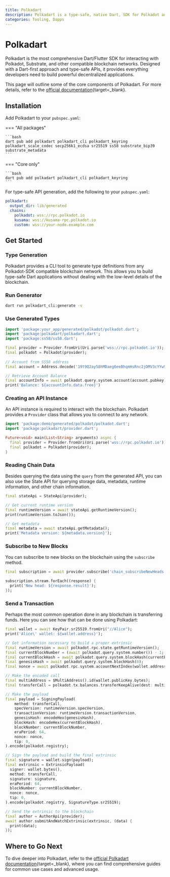 ```yaml
---
title: Polkadart
description: Polkadart is a type-safe, native Dart, SDK for Polkadot and any compatible Polkadot-SDK blockchain network.
categories: Tooling, Dapps
---
```


# Polkadart

Polkadart is the most comprehensive Dart/Flutter SDK for interacting with Polkadot, Substrate, and other compatible blockchain networks. Designed with a Dart-first approach and type-safe APIs, it provides everything developers need to build powerful decentralized applications.

This page will outline some of the core components of Polkadart. For more details, refer to the [official documentation](https://polkadart.dev){target=\_blank}.

## Installation

Add Polkadart to your `pubspec.yaml`:

=== "All packages"

    ```bash
    dart pub add polkadart polkadart_cli polkadart_keyring polkadart_scale_codec secp256k1_ecdsa sr25519 ss58 substrate_bip39 substrate_metadata
    ```

=== "Core only"

    ```bash
    dart pub add polkadart polkadart_cli polkadart_keyring
    ```

For type-safe API generation, add the following to your `pubspec.yaml`:

```yaml title="pubspec.yaml"
polkadart:
  output_dir: lib/generated
  chains:
    polkadot: wss://rpc.polkadot.io
    kusama: wss://kusama-rpc.polkadot.io
    custom: wss://your-node.example.com
```

## Get Started

### Type Generation

Polkadart provides a CLI tool to generate type definitions from any Polkadot-SDK compatible blockchain network. This allows you to build type-safe Dart applications without dealing with the low-level details of the blockchain.

### Run Generator

```bash
dart run polkadart_cli:generate -v
```

### Use Generated Types

```dart
import 'package:your_app/generated/polkadot/polkadot.dart';
import 'package:polkadart/polkadart.dart';
import 'package:ss58/ss58.dart';

final provider = Provider.fromUri(Uri.parse('wss://rpc.polkadot.io'));
final polkadot = Polkadot(provider);
  
// Account from SS58 address
final account = Address.decode('19t9Q2ay58hMDaeg6eeBhqmHsRnc2jDMV3cYYw9zbc59HLj');

// Retrieve Account Balance
final accountInfo = await polkadot.query.system.account(account.pubkey);
print('Balance: ${accountInfo.data.free}')
```

### Creating an API Instance

An API instance is required to interact with the blockchain. Polkadart provides a `Provider` class that allows you to connect to any network.

```dart
import 'package:demo/generated/polkadot/polkadot.dart';
import 'package:polkadart/provider.dart';

Future<void> main(List<String> arguments) async {
  final provider = Provider.fromUri(Uri.parse('wss://rpc.polkadot.io'));
  final polkadot = Polkadot(provider);
}
```

### Reading Chain Data

Besides querying the data using the `query` from the generated API, you can also use the State API for querying storage data, metadata, runtime information, and other chain information.

```dart
final stateApi = StateApi(provider);

// Get current runtime version
final runtimeVersion = await stateApi.getRuntimeVersion();
print(runtimeVersion.toJson());

// Get metadata
final metadata = await stateApi.getMetadata();
print('Metadata version: ${metadata.version}');
```

### Subscribe to New Blocks

You can subscribe to new blocks on the blockchain using the `subscribe` method.

```dart
final subscription = await provider.subscribe('chain_subscribeNewHeads', []);

subscription.stream.forEach((response) {
  print('New head: ${response.result}');
});
```

### Send a Transaction

Perhaps the most common operation done in any blockchain is transferring funds. Here you can see how that can be done using Polkadart:

```dart
final wallet = await KeyPair.sr25519.fromUri("//Alice");
print('Alice\' wallet: ${wallet.address}');

// Get information necessary to build a proper extrinsic
final runtimeVersion = await polkadot.rpc.state.getRuntimeVersion();
final currentBlockNumber = (await polkadot.query.system.number()) - 1;
final currentBlockHash = await polkadot.query.system.blockHash(currentBlockNumber);
final genesisHash = await polkadot.query.system.blockHash(0);
final nonce = await polkadot.rpc.system.accountNextIndex(wallet.address);

// Make the encoded call
final multiAddress = $MultiAddress().id(wallet.publicKey.bytes);
final transferCall = polkadot.tx.balances.transferKeepAlive(dest: multiAddress, value: BigInt.one).encode();

// Make the payload
final payload = SigningPayload(
    method: transferCall,
    specVersion: runtimeVersion.specVersion,
    transactionVersion: runtimeVersion.transactionVersion,
    genesisHash: encodeHex(genesisHash),
    blockHash: encodeHex(currentBlockHash),
    blockNumber: currentBlockNumber,
    eraPeriod: 64,
    nonce: nonce,
    tip: 0,
).encode(polkadot.registry);

// Sign the payload and build the final extrinsic
final signature = wallet.sign(payload);
final extrinsic = ExtrinsicPayload(
  signer: wallet.bytes(),
  method: transferCall,
  signature: signature,
  eraPeriod: 64,
  blockNumber: currentBlockNumber,
  nonce: nonce,
  tip: 0,
).encode(polkadot.registry, SignatureType.sr25519);

// Send the extrinsic to the blockchain
final author = AuthorApi(provider);
await author.submitAndWatchExtrinsic(extrinsic, (data) {
  print(data);
});
```

## Where to Go Next

To dive deeper into Polkadart, refer to the [official Polkadart documentation](https://polkadart.dev/){target=\_blank}, where you can find comprehensive guides for common use cases and advanced usage.
